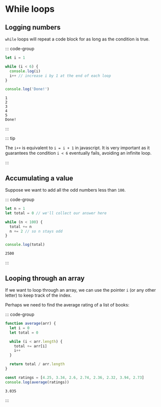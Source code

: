 # While loops

<Vimeo id="911915516" />

## Logging numbers

`while` loops will repeat a code block for as long as the condition is true.

::: code-group

```js
let i = 1

while (i < 6) {
  console.log(i)
  i++ // increase i by 1 at the end of each loop
}

console.log('Done!')
```

```[output]
1
2
3
4
5
Done!
```

:::

::: tip

The `i++` is equivalent to `i = i + 1` in javascript. It is very important as it
guarantees the condition `i < 6` eventually fails, avoiding an infinite loop.

:::

## Accumulating a value

Suppose we want to add all the odd numbers less than `100`.

::: code-group

```js
let n = 1
let total = 0 // we'll collect our answer here

while (n < 100) {
  total += n
  n += 2 // so n stays odd
}

console.log(total)
```

```[output]
2500
```

:::

## Looping through an array

If we want to loop through an array, we can use the pointer `i` (or any other
letter) to keep track of the index.

Perhaps we need to find the average rating of a list of books:

::: code-group

```js
function average(arr) {
  let i = 0
  let total = 0

  while (i < arr.length) {
    total += arr[i]
    i++
  }

  return total / arr.length
}

const ratings = [4.25, 3.34, 2.6, 2.74, 2.36, 2.32, 3.94, 2.73]
console.log(average(ratings))
```

```console [output]
3.035
```

:::
